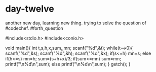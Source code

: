 # day-twelve
another new day, learning new thing.
trying to solve the question of #codechef.
#forth_question

#include<stdio.h>
#include<conio.h>

void main(){
    int t,s,h,x,sum,,mn;
    scanf("%d",&t);
    while(t-->0){
        scanf("%d",&s);
        scanf("%d",&h);
        scanf("%d",&x);
        if(s<=h)
            mn=s;
        else if(h<=s)
            mn=h; 
            sum=(s+h+x)/3;
        if(sum<=mn)
            sum=mn;
            printf("\n%d\n",sum);
        else
            printf("\n%d\n",sum);
    }
getch();
}
